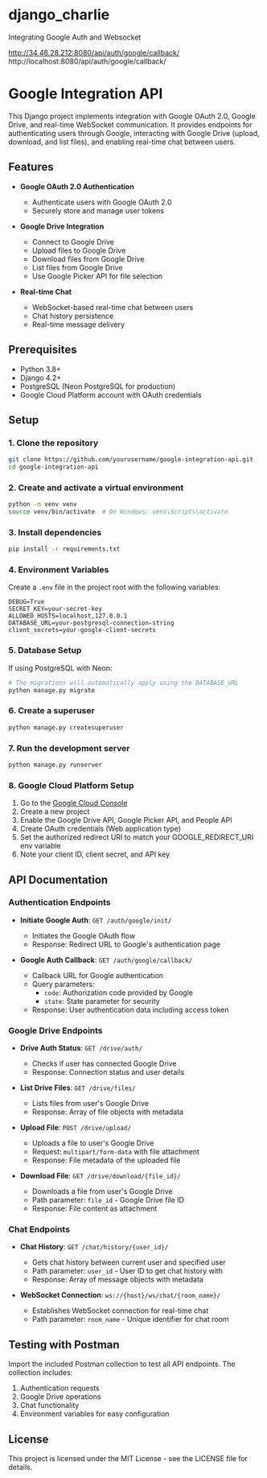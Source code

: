 # django_charlie
Integrating Google Auth and Websocket

http://34.46.28.212:8080/api/auth/google/callback/
http://localhost:8080/api/auth/google/callback/




# Google Integration API

This Django project implements integration with Google OAuth 2.0, Google Drive, and real-time WebSocket communication. It provides endpoints for authenticating users through Google, interacting with Google Drive (upload, download, and list files), and enabling real-time chat between users.

## Features

- **Google OAuth 2.0 Authentication**
  - Authenticate users with Google OAuth 2.0
  - Securely store and manage user tokens

- **Google Drive Integration**
  - Connect to Google Drive
  - Upload files to Google Drive
  - Download files from Google Drive
  - List files from Google Drive
  - Use Google Picker API for file selection

- **Real-time Chat**
  - WebSocket-based real-time chat between users
  - Chat history persistence
  - Real-time message delivery

## Prerequisites

- Python 3.8+
- Django 4.2+
- PostgreSQL (Neon PostgreSQL for production)
- Google Cloud Platform account with OAuth credentials

## Setup

### 1. Clone the repository

```bash
git clone https://github.com/yourusername/google-integration-api.git
cd google-integration-api
```

### 2. Create and activate a virtual environment

```bash
python -m venv venv
source venv/bin/activate  # On Windows: venv\Scripts\activate
```

### 3. Install dependencies

```bash
pip install -r requirements.txt
```

### 4. Environment Variables

Create a `.env` file in the project root with the following variables:

```
DEBUG=True
SECRET_KEY=your-secret-key
ALLOWED_HOSTS=localhost,127.0.0.1
DATABASE_URL=your-postgresql-connection-string
client_secrets=your-google-client-secrets
```

### 5. Database Setup

If using PostgreSQL with Neon:

```bash
# The migrations will automatically apply using the DATABASE_URL
python manage.py migrate
```

### 6. Create a superuser

```bash
python manage.py createsuperuser
```

### 7. Run the development server

```bash
python manage.py runserver
```

### 8. Google Cloud Platform Setup

1. Go to the [Google Cloud Console](https://console.cloud.google.com/)
2. Create a new project
3. Enable the Google Drive API, Google Picker API, and People API
4. Create OAuth credentials (Web application type)
5. Set the authorized redirect URI to match your GOOGLE_REDIRECT_URI env variable
6. Note your client ID, client secret, and API key

## API Documentation

### Authentication Endpoints

- **Initiate Google Auth**: `GET /auth/google/init/`
  - Initiates the Google OAuth flow
  - Response: Redirect URL to Google's authentication page

- **Google Auth Callback**: `GET /auth/google/callback/`
  - Callback URL for Google authentication
  - Query parameters:
    - `code`: Authorization code provided by Google
    - `state`: State parameter for security
  - Response: User authentication data including access token

### Google Drive Endpoints

- **Drive Auth Status**: `GET /drive/auth/`
  - Checks if user has connected Google Drive
  - Response: Connection status and user details

- **List Drive Files**: `GET /drive/files/`
  - Lists files from user's Google Drive
  - Response: Array of file objects with metadata

- **Upload File**: `POST /drive/upload/`
  - Uploads a file to user's Google Drive
  - Request: `multipart/form-data` with file attachment
  - Response: File metadata of the uploaded file

- **Download File**: `GET /drive/download/{file_id}/`
  - Downloads a file from user's Google Drive
  - Path parameter: `file_id` - Google Drive file ID
  - Response: File content as attachment

### Chat Endpoints

- **Chat History**: `GET /chat/history/{user_id}/`
  - Gets chat history between current user and specified user
  - Path parameter: `user_id` - User ID to get chat history with
  - Response: Array of message objects with metadata

- **WebSocket Connection**: `ws://{host}/ws/chat/{room_name}/`
  - Establishes WebSocket connection for real-time chat
  - Path parameter: `room_name` - Unique identifier for chat room

## Testing with Postman

Import the included Postman collection to test all API endpoints. The collection includes:

1. Authentication requests
2. Google Drive operations
3. Chat functionality
4. Environment variables for easy configuration

## License

This project is licensed under the MIT License - see the LICENSE file for details.